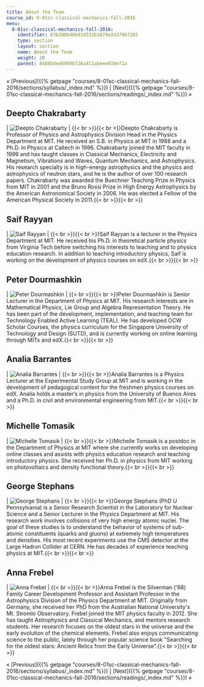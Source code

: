 ```yaml
---
title: About the Team
course_id: 8-01sc-classical-mechanics-fall-2016
menu:
  8-01sc-classical-mechanics-fall-2016:
    identifier: 63b200b46b93d532b3879a3d37067265
    type: section
    layout: section
    name: About the Team
    weight: 20
    parent: 8488bde46909b726a411abeee039ef1a
---
```

« [Previous]({{% getpage "courses/8-01sc-classical-mechanics-fall-2016/sections/syllabus/_index.md" %}}) | [Next]({{% getpage "courses/8-01sc-classical-mechanics-fall-2016/sections/readings/_index.md" %}}) »

Deepto Chakrabarty
------------------

| ![Deepto Chakrabarty](https://open-learning-course-data-ci.s3.amazonaws.com/8-01sc-classical-mechanics-fall-2016/9553fdac9d6d49ea4c3ec9eef62212a4_deepto_x110.jpg) | {{< br >}}{{< br >}}Deepto Chakrabarty is Professor of Physics and Astrophysics Division Head in the Physics Department at MIT. He received an S.B. in Physics at MIT in 1988 and a Ph.D. in Physics at Caltech in 1996. Chakrabarty joined the MIT faculty in 1999 and has taught classes in Classical Mechanics, Electricity and Magnetism, Vibrations and Waves, Quantum Mechanics, and Astrophysics. His research specialty is in high-energy astrophysics and the physics and astrophysics of neutron stars, and he is the author of over 100 research papers. Chakrabarty was awarded the Buechner Teaching Prize in Physics from MIT in 2001 and the Bruno Rossi Prize in High Energy Astrophysics by the American Astronomical Society in 2006. He was elected a Fellow of the American Physical Society in 2011.{{< br >}}{{< br >}} 

Saif Rayyan
-----------

| ![Saif Rayyan](https://open-learning-course-data-ci.s3.amazonaws.com/8-01sc-classical-mechanics-fall-2016/f1cc92e09027b13bdda967f59006f03f_rayyan_saif_about.jpg) | {{< br >}}{{< br >}}Saif Rayyan is a lecturer in the Physics Department at MIT. He received his Ph.D. in theoretical particle physics from Virginia Tech before switching his interests to teaching and to physics education research. In addition to teaching introductory physics, Saif is working on the development of physics courses on edX.{{< br >}}{{< br >}} 

Peter Dourmashkin
-----------------

| ![Peter Dourmashkin](https://open-learning-course-data-ci.s3.amazonaws.com/8-01sc-classical-mechanics-fall-2016/0cff583059d1526ee814c865a9d35695_dourmashkin_peter.ac4ad29dba3e.jpg) | {{< br >}}{{< br >}}Peter Dourmashkin is Senior Lecturer in the Department of Physics at MIT. His research interests are in Mathematical Physics, Lie Group and Algebra Representation Theory. He has been part of the development, implementation, and teaching team for Technology Enabled Active Learning (TEAL). He has developed OCW Scholar Courses, the physics curriculum for the Singapore University of Technology and Design (SUTD), and is currently working on online learning through MITx and edX.{{< br >}}{{< br >}} 

Analia Barrantes
----------------

| ![Analia Barrantes](https://open-learning-course-data-ci.s3.amazonaws.com/8-01sc-classical-mechanics-fall-2016/dca70e0568329dafcad9675b02d5e14b_analiabarrantes_110x110.jpg) | {{< br >}}{{< br >}}Analia Barrantes is a Physics Lecturer at the Experimental Study Group at MIT and is working in the development of pedagogical content for the freshmen physics courses on edX. Analia holds a master’s in physics from the University of Buenos Aires and a Ph.D. in civil and environmental engineering from MIT.{{< br >}}{{< br >}} 

Michelle Tomasik
----------------

| ![Michelle Tomasik](https://open-learning-course-data-ci.s3.amazonaws.com/8-01sc-classical-mechanics-fall-2016/d01856a963475c15124a3ccf5d399a4a_michelletomasik_110x110.jpg) | {{< br >}}{{< br >}}Michelle Tomasik is a postdoc in the Department of Physics at MIT where she currently works on developing online classes and assists with physics education research and teaching introductory physics. She received her Ph.D. in physics from MIT working on photovoltaics and density functional theory.{{< br >}}{{< br >}} 

George Stephans
---------------

| ![George Stephans](https://open-learning-course-data-ci.s3.amazonaws.com/8-01sc-classical-mechanics-fall-2016/ae1b1b3ad06a6ac3b2342627de6d577f_stephans_george.3799c85352c7.jpg) | {{< br >}}{{< br >}}George Stephans (PhD U Pennsylvania) is a Senior Research Scientist in the Laboratory for Nuclear Science and a Senior Lecturer in the Physics Department at MIT. His research work involves collisions of very high energy atomic nuclei. The goal of these studies is to understand the behavior of systems of sub-atomic constituents (quarks and gluons) at extremely high temperatures and densities. His most recent experiments use the CMS detector at the Large Hadron Collider at CERN. He has decades of experience teaching physics at MIT.{{< br >}}{{< br >}} 

Anna Frebel
-----------

| ![Anna Frebel](https://open-learning-course-data-ci.s3.amazonaws.com/8-01sc-classical-mechanics-fall-2016/44b60b04c487205fd9f8c9c8ce4ebf50_anna_110x110.jpg) | {{< br >}}{{< br >}}Anna Frebel is the Silverman ('68) Family Career Development Professor and Assistant Professor in the Astrophysics Division of the Physics Department at MIT. Originally from Germany, she received her PhD from the Australian National University's Mt. Stromlo Observatory. Frebel joined the MIT physics faculty in 2012. She has taught Astrophysics and Classical Mechanics, and mentors research students. Her research focuses on the oldest stars in the universe and the early evolution of the chemical elements. Frebel also enjoys communicating science to the public, lately through her popular science book "Searching for the oldest stars: Ancient Relics from the Early Universe".{{< br >}}{{< br >}} 

« [Previous]({{% getpage "courses/8-01sc-classical-mechanics-fall-2016/sections/syllabus/_index.md" %}}) | [Next]({{% getpage "courses/8-01sc-classical-mechanics-fall-2016/sections/readings/_index.md" %}}) »